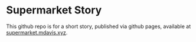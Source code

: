 # Supermarket Story

This github repo is for a short story, published via github pages, available at [supermarket.mdavis.xyz](https://supermarket.mdavis.xyz).
